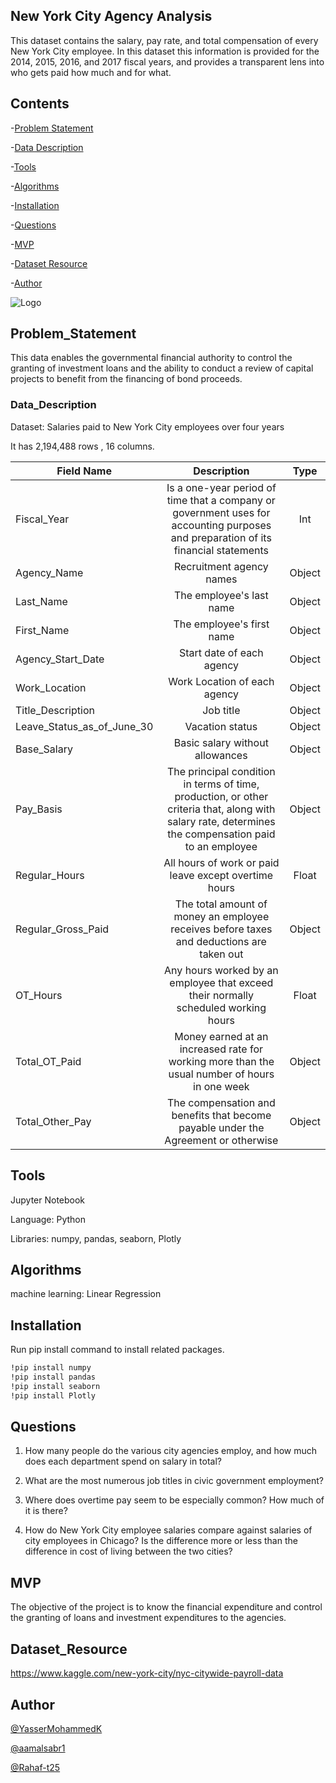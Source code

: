 
## New York City Agency Analysis
This dataset contains the salary, pay rate, and total compensation of every New York City employee. In this dataset this information is provided for the 2014, 2015, 2016, and 2017 fiscal years, and provides a transparent lens into who gets paid how much and for what.


## Contents

-[Problem Statement](#Problem_Statement)

-[Data Description](#Data_Description) 

-[Tools](#Tools)

-[Algorithms](#Algorithms)

-[Installation](#Installation)

-[Questions](#Questions)

-[MVP](#MVP)

-[Dataset Resource](#Dataset_Resource)

-[Author](#Author) 

![Logo](https://cdn.luxatic.com/wp-content/uploads/2021/02/Best-Modeling-Agencies-In-NYC.jpg)


## Problem_Statement
This data enables the governmental financial authority to control the granting of investment loans and the ability to conduct a review of capital projects to benefit from the financing of bond proceeds.

### Data_Description

Dataset: Salaries paid to New York City employees over four years

It has 2,194,488 rows , 16 columns.

| Field Name        | Description| Type|  
| ------------- |:-------------:|:------------:|
| Fiscal_Year      | Is a one-year period of time that a company or government uses for accounting purposes and preparation of its financial statements | Int | 
| Agency_Name      | Recruitment agency names      | Object  |
| Last_Name | The employee's last name      |Object |
| First_Name    | The employee's first name |Object |
| Agency_Start_Date       | Start date of each agency |Object |
| Work_Location   | Work Location of each agency |Object |
| Title_Description       | Job title |Object |
| Leave_Status_as_of_June_30      | Vacation status | Object|
| Base_Salary  |  Basic salary without allowances  | Object |
| Pay_Basis  |  The principal condition in terms of time, production, or other criteria that, along with salary rate, determines the compensation paid to an employee  | Object|
| Regular_Hours  |  All hours of work or paid leave except overtime hours  | Float|
| Regular_Gross_Paid  |  The total amount of money an employee receives before taxes and deductions are taken out   | Object|
| OT_Hours  |  Any hours worked by an employee that exceed their normally scheduled working hours  | Float |
| Total_OT_Paid  |  Money earned at an increased rate for working more than the usual number of hours in one week  | Object|
| Total_Other_Pay  |  The compensation and benefits that become payable under the Agreement or otherwise  | Object |

## Tools
Jupyter Notebook

Language: Python

Libraries: numpy, pandas, seaborn, Plotly

## Algorithms

machine learning: Linear Regression
## Installation

Run pip install command to install related packages.

```bash
!pip install numpy
!pip install pandas
!pip install seaborn
!pip install Plotly
```
    
## Questions
1. How many people do the various city agencies employ, and how much does each department spend on salary in total?

2. What are the most numerous job titles in civic government employment?

3. Where does overtime pay seem to be especially common? How much of it is there?

4. How do New York City employee salaries compare against salaries of city employees in Chicago? Is the difference more or less than the difference in cost of living between the two cities?
## MVP

The objective of the project is to know the financial expenditure and control the granting of loans and investment expenditures to the agencies.
 
## Dataset_Resource

https://www.kaggle.com/new-york-city/nyc-citywide-payroll-data
## Author

[@YasserMohammedK](https://github.com/YasserMohammedK) 

[@aamalsabr1](https://github.com/aamalsabr1)

[@Rahaf-t25](https://github.com/rahaf-t25)
